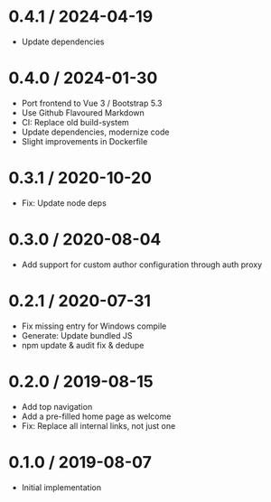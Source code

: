 # 0.4.1 / 2024-04-19

  * Update dependencies

# 0.4.0 / 2024-01-30

  * Port frontend to Vue 3 / Bootstrap 5.3
  * Use Github Flavoured Markdown
  * CI: Replace old build-system
  * Update dependencies, modernize code
  * Slight improvements in Dockerfile

# 0.3.1 / 2020-10-20

  * Fix: Update node deps

# 0.3.0 / 2020-08-04

  * Add support for custom author configuration through auth proxy

# 0.2.1 / 2020-07-31

  * Fix missing entry for Windows compile
  * Generate: Update bundled JS
  * npm update & audit fix & dedupe

# 0.2.0 / 2019-08-15

  * Add top navigation
  * Add a pre-filled home page as welcome
  * Fix: Replace all internal links, not just one

# 0.1.0 / 2019-08-07

  * Initial implementation
